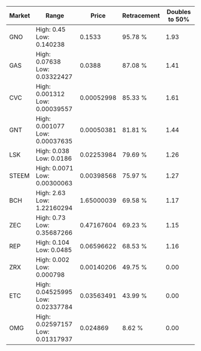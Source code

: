 | Market | Range | Price| Retracement | Doubles to 50% |
| --- | --- | --- | --- | --- |
| GNO | High: 0.45<br />Low: 0.140238 | 0.1533 | 95.78 % | 1.93 |
| GAS | High: 0.07638<br />Low: 0.03322427 | 0.0388 | 87.08 % | 1.41 |
| CVC | High: 0.001312<br />Low: 0.00039557 | 0.00052998 | 85.33 % | 1.61 |
| GNT | High: 0.001077<br />Low: 0.00037635 | 0.00050381 | 81.81 % | 1.44 |
| LSK | High: 0.038<br />Low: 0.0186 | 0.02253984 | 79.69 % | 1.26 |
| STEEM | High: 0.0071<br />Low: 0.00300063 | 0.00398568 | 75.97 % | 1.27 |
| BCH | High: 2.63<br />Low: 1.22160294 | 1.65000039 | 69.58 % | 1.17 |
| ZEC | High: 0.73<br />Low: 0.35687266 | 0.47167604 | 69.23 % | 1.15 |
| REP | High: 0.104<br />Low: 0.0485 | 0.06596622 | 68.53 % | 1.16 |
| ZRX | High: 0.002<br />Low: 0.000798 | 0.00140206 | 49.75 % | 0.00 |
| ETC | High: 0.04525995<br />Low: 0.02337784 | 0.03563491 | 43.99 % | 0.00 |
| OMG | High: 0.02597157<br />Low: 0.01317937 | 0.024869 | 8.62 % | 0.00 |
